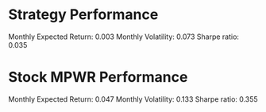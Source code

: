 # Strategy Performance
Monthly Expected Return: 0.003
Monthly Volatility: 0.073
Sharpe ratio: 0.035
# Stock MPWR Performance
Monthly Expected Return: 0.047
Monthly Volatility: 0.133
Sharpe ratio: 0.355
